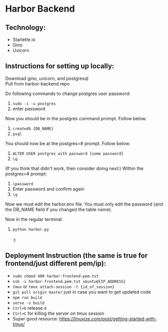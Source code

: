 # Harbor Backend

## Technology:
- Starlette.io
- Gino
- Uvicorn

## Instructions for setting up locally:
Download gino, uvicorn, and postgresql <br/>
Pull from harbor-backend repo

Do following commands to change postgres user password:
1. `sudo -i -u postgres`
2. enter password

Now you should be in the postgres command prompt. Follow below:
1. `createdb {DB_NAME}`
1. `psql`

You should now be at the postgres=# prompt. Follow below:
1. `ALTER USER postgres with password {some password}`
2. `\q`

(If you think that didn't work, then consider doing next:)
Within the postgres=# prompt:
1. `\password`
2. Enter password and confirm again
3. `\q`

Now we must edit the harbor.env file. You must only edit the password (and the
DB_NAME field if you changed the table name).

Now in the regular terminal:
1. `python harbor.py`
<br/><br/>
:)

## Deployment Instruction (the same is true for frontend/just different pem/ip):
- `sudo chmod 400 harbor-frontend-pem.txt`
- `ssh -i harbor-frontend.pem.txt ubuntu@{IP_ADDRESS}`
- `tmux` or `tmux attach-session -t {id_of_session}`
- `git pull origin master` just in case you want to get updated code
- `npm run build`
- `serve -s build`
- `Ctrl+b` release `d`
- `Ctrl+C` for killing the server on tmux session
- Super good resource: https://linuxize.com/post/getting-started-with-tmux/
